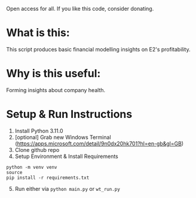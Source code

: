 Open access for all. If you like this code, consider donating.

# What is this:
This script produces basic financial modelling insights on E2's profitability.

# Why is this useful:
Forming insights about company health.

# Setup & Run Instructions
1) Install Python 3.11.0
2) [optional] Grab new Windows Terminal (https://apps.microsoft.com/detail/9n0dx20hk701?hl=en-gb&gl=GB)
3) Clone github repo
4) Setup Environment & Install Requirements
```
python -m venv venv
source
pip install -r requirements.txt
```
5) Run either via `python main.py` or `wt_run.py`

